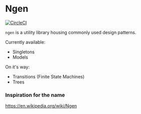 # Ngen

[![CircleCI](https://circleci.com/gh/anthonyalmarza/ngen.svg?style=svg)](https://circleci.com/gh/anthonyalmarza/ngen)

`ngen` is a utility library housing commonly used design patterns.


Currently available:

* Singletons
* Models

On it's way:

* Transitions (Finite State Machines)
* Trees


### Inspiration for the name

https://en.wikipedia.org/wiki/Ngen
